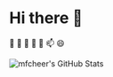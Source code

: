 # Hi there 👋

🔭 🌱 👯 🤔 💬 📫 😄

![mfcheer's GitHub Stats](https://github-readme-stats.vercel.app/api?username=mfcheer&show_icons=true&theme=highcontrast)
